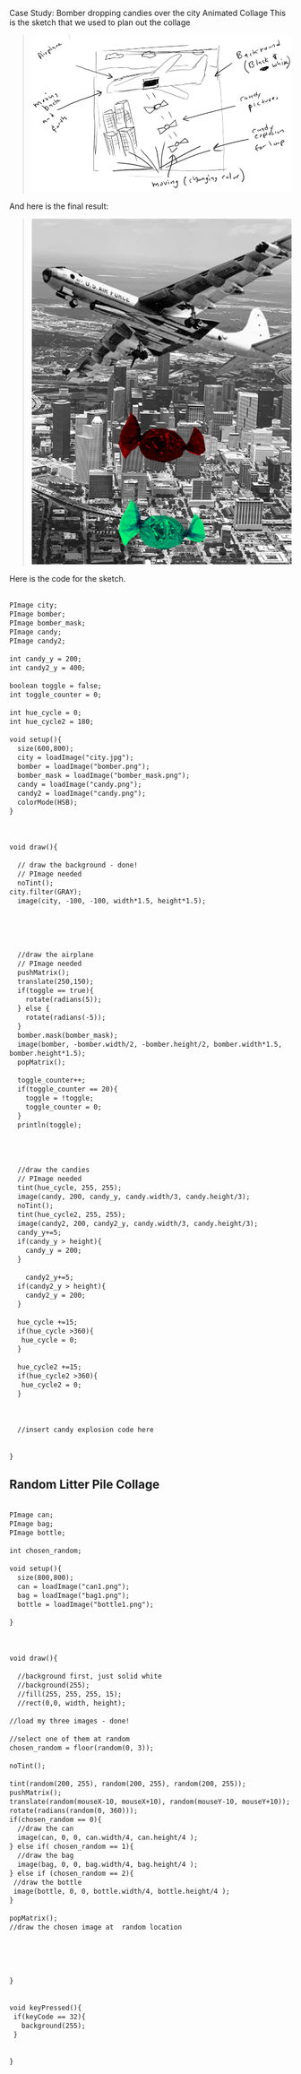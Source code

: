  Case Study: Bomber dropping candies over the city Animated Collage
 This is the sketch that we used to plan out the collage
 > ![Preplanning - Sketch](https://github.com/dacaldera/CFTA_Spring2021/blob/main/Course%20Materials/Project%20Sheets/airplane_bomber_sketch.png)
 
 And here is the final result: 
 
 > ![Airplane Collage](https://github.com/dacaldera/CFTA_Spring2021/blob/main/Course%20Materials/Project%20Sheets/bomber_screenshot.jpg)
 
 
 Here is the code for the sketch. 
```

PImage city;
PImage bomber;
PImage bomber_mask;
PImage candy;
PImage candy2;

int candy_y = 200;
int candy2_y = 400;

boolean toggle = false;
int toggle_counter = 0;

int hue_cycle = 0;
int hue_cycle2 = 180;

void setup(){
  size(600,800);
  city = loadImage("city.jpg");
  bomber = loadImage("bomber.png");
  bomber_mask = loadImage("bomber_mask.png");
  candy = loadImage("candy.png");
  candy2 = loadImage("candy.png");
  colorMode(HSB);
}



void draw(){
  
  // draw the background - done!
  // PImage needed
  noTint();
city.filter(GRAY);
  image(city, -100, -100, width*1.5, height*1.5);
  
  
  
  
  
  //draw the airplane
  // PImage needed
  pushMatrix();
  translate(250,150);
  if(toggle == true){
    rotate(radians(5));
  } else {
    rotate(radians(-5));
  }
  bomber.mask(bomber_mask);
  image(bomber, -bomber.width/2, -bomber.height/2, bomber.width*1.5, bomber.height*1.5);
  popMatrix();
  
  toggle_counter++;
  if(toggle_counter == 20){
    toggle = !toggle;
    toggle_counter = 0;
  }
  println(toggle);
  
  
  
  
  //draw the candies
  // PImage needed
  tint(hue_cycle, 255, 255);
  image(candy, 200, candy_y, candy.width/3, candy.height/3);
  noTint();
  tint(hue_cycle2, 255, 255);
  image(candy2, 200, candy2_y, candy.width/3, candy.height/3);
  candy_y+=5;
  if(candy_y > height){
    candy_y = 200;
  }
  
    candy2_y+=5;
  if(candy2_y > height){
    candy2_y = 200;
  }
  
  hue_cycle +=15;
  if(hue_cycle >360){
   hue_cycle = 0; 
  }
  
  hue_cycle2 +=15;
  if(hue_cycle2 >360){
   hue_cycle2 = 0; 
  }
  
  
  
  //insert candy explosion code here
  
  
}
```



## Random Litter Pile Collage

```

PImage can;
PImage bag;
PImage bottle;

int chosen_random;

void setup(){
  size(800,800);
  can = loadImage("can1.png");
  bag = loadImage("bag1.png");
  bottle = loadImage("bottle1.png");
  
}



void draw(){

  //background first, just solid white
  //background(255);
  //fill(255, 255, 255, 15);
  //rect(0,0, width, height);
  
//load my three images - done!

//select one of them at random
chosen_random = floor(random(0, 3)); 

noTint();

tint(random(200, 255), random(200, 255), random(200, 255));
pushMatrix();
translate(random(mouseX-10, mouseX+10), random(mouseY-10, mouseY+10));
rotate(radians(random(0, 360)));
if(chosen_random == 0){
  //draw the can
  image(can, 0, 0, can.width/4, can.height/4 );
} else if( chosen_random == 1){
  //draw the bag 
  image(bag, 0, 0, bag.width/4, bag.height/4 );
} else if (chosen_random == 2){
 //draw the bottle 
 image(bottle, 0, 0, bottle.width/4, bottle.height/4 );
}

popMatrix();
//draw the chosen image at  random location


  
  
  
}


void keyPressed(){
 if(keyCode == 32){
   background(255);
 }
  
  
}
```
